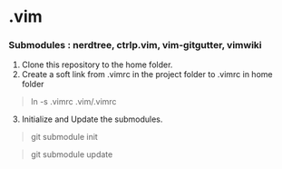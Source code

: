 # .vim
### Submodules : nerdtree, ctrlp.vim, vim-gitgutter, vimwiki

1. Clone this repository to the home folder.
2. Create a soft link from .vimrc in the project folder to .vimrc in home folder
> ln -s .vimrc .vim/.vimrc
3. Initialize and Update the submodules.
> git submodule init

> git submodule update
